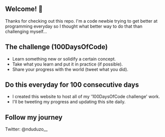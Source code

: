 
## Welcome! 👋

Thanks for checking out this repo. I'm a code newbie trying to get better at programming everyday so I thought what better way to do that than challenging myself...


## The challenge (100DaysOfCode)

- Learn something new or solidify a certain concept.
- Take what you learn and put it in practice (if possible).
- Share your progress with the world (tweet what you did).

## Do this everyday for 100 consecutive days



- I created this website to host all of my '100DaysOfCode challenge' work.
- I'll be tweeting my progress and updating this site daily.




## Follow my journey

Twitter: @nduduzo__

